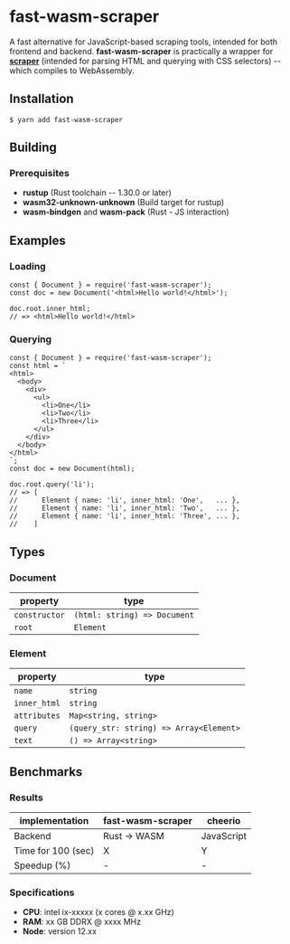 # **fast-wasm-scraper**

A fast alternative for JavaScript-based scraping tools, intended for both 
frontend and backend. **fast-wasm-scraper** is practically a wrapper for 
**[scraper](https://github.com/causal-agent/scraper)** (intended for parsing 
HTML and querying with CSS selectors) -- which compiles to WebAssembly. 

## **Installation**

```
$ yarn add fast-wasm-scraper
```

## **Building**

### Prerequisites

- **rustup** (Rust toolchain -- 1.30.0 or later)
- **wasm32-unknown-unknown** (Build target for rustup)
- **wasm-bindgen** and **wasm-pack** (Rust - JS interaction)

## **Examples**

### Loading

```
const { Document } = require('fast-wasm-scraper');
const doc = new Document('<html>Hello world!</html>');

doc.root.inner_html;
// => <html>Hello world!</html>
```

### Querying

```
const { Document } = require('fast-wasm-scraper');
const html = `
<html>
  <body>
    <div>
      <ul>
        <li>One</li>
        <li>Two</li>
        <li>Three</li>
      </ul>
    </div>
  </body>
</html>
`;
const doc = new Document(html);

doc.root.query('li');
// => [
//      Element { name: 'li', inner_html: 'One',   ... },
//      Element { name: 'li', inner_html: 'Two',   ... },
//      Element { name: 'li', inner_html: 'Three', ... },
//    ]
```

## **Types**

### Document

| property      | type                         |
| ------------- | ---------------------------- |
| `constructor` | `(html: string) => Document` |
| `root`        | `Element`                    |

### Element


| property      | type                                       |
| ------------- | ------------------------------------------ |
| `name`        | `string`                                   |
| `inner_html`  | `string`                                   |
| `attributes`  | `Map<string, string>`                      |
| `query`       | `(query_str: string) => Array<Element>`    |
| `text`        | `() => Array<string>`                      |


## **Benchmarks**

### Results

| implementation     | fast-wasm-scraper | cheerio 	  |
| ------------------ | ----------------- | ---------- |
| Backend	           | Rust -> WASM      | JavaScript |
| Time for 100 (sec) | X                 | Y          |
| Speedup (%)        | -                 | -          |

### Specifications

- **CPU**: intel ix-xxxxx (x cores @ x.xx GHz)
- **RAM**: xx GB DDRX @ xxxx MHz
- **Node**: version 12.xx
